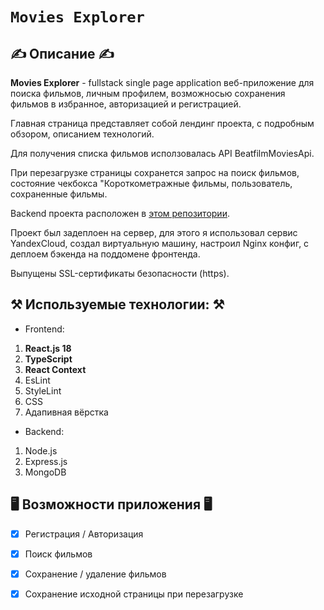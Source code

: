 # `Movies Explorer`

## ✍️ Описание ✍️

<strong>Movies Explorer</strong> - fullstack single page application веб-приложение для поиска фильмов, личным профилем, возможносью сохранения фильмов в избранное, авторизацией и регистрацией.

Главная страница представляет собой лендинг проекта, с подробным обзором, описанием технологий.

Для получения списка фильмов исползовалась API BeatfilmMoviesApi.

При перезагрузке страницы сохранется запрос на поиск фильмов, состояние чекбокса "Короткометражные фильмы, пользователь, сохраненные фильмы.

Backend проекта расположен в [этом репозитории](https://github.com/egoryan8/movies-explorer-api).

Проект был задеплоен на сервер, для этого я использовал сервис YandexCloud, создал виртуальную машину, настроил Nginx конфиг, с деплоем бэкенда на поддомене фронтенда.

Выпущены SSL-сертификаты безопасности (https). 

## ⚒️ Используемые технологии: ⚒️
- Frontend: 
1. **React.js 18**
2. **TypeScript**
3. **React Context**
4. EsLint
5. StyleLint
6. CSS
7. Адапивная вёрстка 
- Backend:
1. Node.js
2. Express.js
3. MongoDB

## 🖥️ Возможности приложения 🖥️

- [x] Регистрация / Авторизация
- [x] Поиск фильмов 
- [x] Сохранение / удаление фильмов
- [x] Сохранение исходной страницы при перезагрузке

